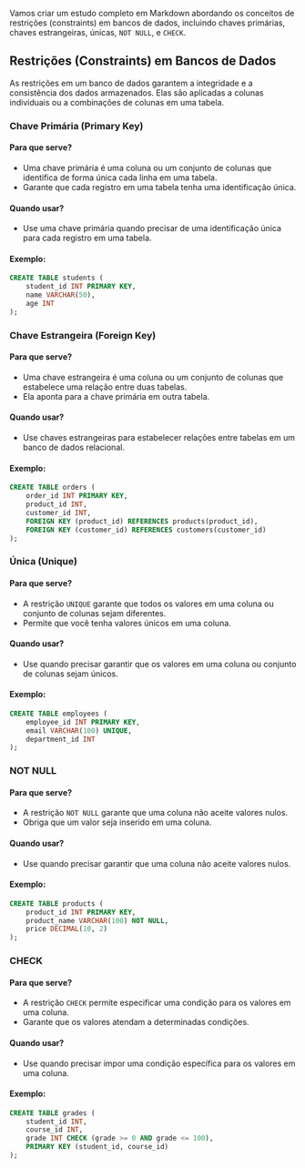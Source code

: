 Vamos criar um estudo completo em Markdown abordando os conceitos de restrições (constraints) em bancos de dados, incluindo chaves primárias, chaves estrangeiras, únicas, `NOT NULL`, e `CHECK`.

## Restrições (Constraints) em Bancos de Dados

As restrições em um banco de dados garantem a integridade e a consistência dos dados armazenados. Elas são aplicadas a colunas individuais ou a combinações de colunas em uma tabela.

### Chave Primária (Primary Key)

#### Para que serve?
- Uma chave primária é uma coluna ou um conjunto de colunas que identifica de forma única cada linha em uma tabela.
- Garante que cada registro em uma tabela tenha uma identificação única.

#### Quando usar?
- Use uma chave primária quando precisar de uma identificação única para cada registro em uma tabela.

#### Exemplo:
```sql
CREATE TABLE students (
    student_id INT PRIMARY KEY,
    name VARCHAR(50),
    age INT
);
```

### Chave Estrangeira (Foreign Key)

#### Para que serve?
- Uma chave estrangeira é uma coluna ou um conjunto de colunas que estabelece uma relação entre duas tabelas.
- Ela aponta para a chave primária em outra tabela.

#### Quando usar?
- Use chaves estrangeiras para estabelecer relações entre tabelas em um banco de dados relacional.

#### Exemplo:
```sql
CREATE TABLE orders (
    order_id INT PRIMARY KEY,
    product_id INT,
    customer_id INT,
    FOREIGN KEY (product_id) REFERENCES products(product_id),
    FOREIGN KEY (customer_id) REFERENCES customers(customer_id)
);
```

### Única (Unique)

#### Para que serve?
- A restrição `UNIQUE` garante que todos os valores em uma coluna ou conjunto de colunas sejam diferentes.
- Permite que você tenha valores únicos em uma coluna.

#### Quando usar?
- Use quando precisar garantir que os valores em uma coluna ou conjunto de colunas sejam únicos.

#### Exemplo:
```sql
CREATE TABLE employees (
    employee_id INT PRIMARY KEY,
    email VARCHAR(100) UNIQUE,
    department_id INT
);
```

### NOT NULL

#### Para que serve?
- A restrição `NOT NULL` garante que uma coluna não aceite valores nulos.
- Obriga que um valor seja inserido em uma coluna.

#### Quando usar?
- Use quando precisar garantir que uma coluna não aceite valores nulos.

#### Exemplo:
```sql
CREATE TABLE products (
    product_id INT PRIMARY KEY,
    product_name VARCHAR(100) NOT NULL,
    price DECIMAL(10, 2)
);
```

### CHECK

#### Para que serve?
- A restrição `CHECK` permite especificar uma condição para os valores em uma coluna.
- Garante que os valores atendam a determinadas condições.

#### Quando usar?
- Use quando precisar impor uma condição específica para os valores em uma coluna.

#### Exemplo:
```sql
CREATE TABLE grades (
    student_id INT,
    course_id INT,
    grade INT CHECK (grade >= 0 AND grade <= 100),
    PRIMARY KEY (student_id, course_id)
);
```

